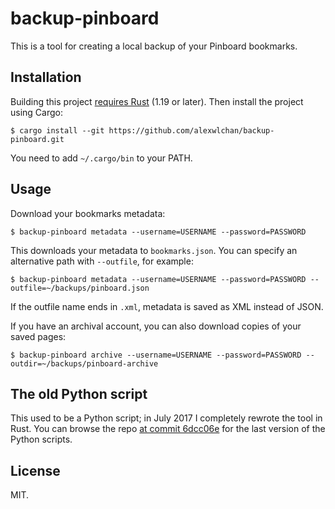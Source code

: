 # backup-pinboard

This is a tool for creating a local backup of your Pinboard bookmarks.

## Installation

Building this project [requires Rust][rust] (1.19 or later).
Then install the project using Cargo:

```console
$ cargo install --git https://github.com/alexwlchan/backup-pinboard.git
```

You need to add `~/.cargo/bin` to your PATH.

[rust]: https://www.rust-lang.org/en-US/

## Usage

Download your bookmarks metadata:

```console
$ backup-pinboard metadata --username=USERNAME --password=PASSWORD
```

This downloads your metadata to `bookmarks.json`.
You can specify an alternative path with `--outfile`, for example:

```console
$ backup-pinboard metadata --username=USERNAME --password=PASSWORD --outfile=~/backups/pinboard.json
```

If the outfile name ends in `.xml`, metadata is saved as XML instead of JSON.

If you have an archival account, you can also download copies of your saved pages:

```console
$ backup-pinboard archive --username=USERNAME --password=PASSWORD --outdir=~/backups/pinboard-archive
```

## The old Python script

This used to be a Python script; in July 2017 I completely rewrote the tool in Rust.
You can browse the repo [at commit 6dcc06e][python] for the last version of the Python scripts.

[python]: https://github.com/alexwlchan/backup-pinboard/tree/6dcc06e49a4863803d5a2a0c9ac23bfec2f4bcf3

## License

MIT.
